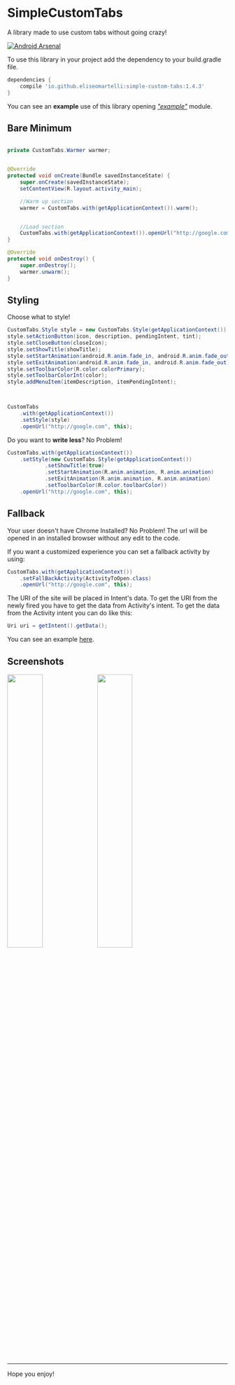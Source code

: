 # SimpleCustomTabs

A library made to use custom tabs without going crazy!

[![Android Arsenal](https://img.shields.io/badge/Android%20Arsenal-SimpleCustomTabs-orange.svg?style=flat)](http://android-arsenal.com/details/1/2950)

To use this library in your project add the dependency to your build.gradle file.

```gradle
dependencies {
    compile 'io.github.eliseomartelli:simple-custom-tabs:1.4.3'
}
```

You can see an **example** use of this library opening [*"example"*](https://github.com/eliseomartelli/SimpleCustomTabs/tree/master/example) module.

## Bare Minimum

```java

private CustomTabs.Warmer warmer;


@Override
protected void onCreate(Bundle savedInstanceState) {
    super.onCreate(savedInstanceState);
    setContentView(R.layout.activity_main);

    //Warm up section
    warmer = CustomTabs.with(getApplicationContext()).warm();


    //Load section
    CustomTabs.with(getApplicationContext()).openUrl("http://google.com", this);
}

@Override
protected void onDestroy() {
    super.onDestroy();
    warmer.unwarm();
}

```

## Styling

Choose what to style!

```java
CustomTabs.Style style = new CustomTabs.Style(getApplicationContext());
style.setActionButton(icon, description, pendingIntent, tint);
style.setCloseButton(closeIcon);
style.setShowTitle(showTitle);
style.setStartAnimation(android.R.anim.fade_in, android.R.anim.fade_out);
style.setExitAnimation(android.R.anim.fade_in, android.R.anim.fade_out);
style.setToolbarColor(R.color.colorPrimary);
style.setToolbarColorInt(color);
style.addMenuItem(itemDescription, itemPendingIntent);



CustomTabs
    .with(getApplicationContext())
    .setStyle(style)
    .openUrl("http://google.com", this);
```
Do you want to **write less**? No Problem!

```java
CustomTabs.with(getApplicationContext())
    .setStyle(new CustomTabs.Style(getApplicationContext())
            .setShowTitle(true)
            .setStartAnimation(R.anim.animation, R.anim.animation)
            .setExitAnimation(R.anim.animation, R.anim.animation)
            .setToolbarColor(R.color.toolbarColor))
    .openUrl("http://google.com", this);
```

## Fallback

Your user doesn't have Chrome Installed? No Problem!
The url will be opened in an installed browser without any edit to the code.

If you want a customized experience you can set a fallback activity by using:

```java
CustomTabs.with(getApplicationContext())
    .setFallBackActivity(ActivityToOpen.class)
    .openUrl("http://google.com", this);
```

The URI of the site will be placed in Intent's data.
To get the URI from the newly fired you have to get the data from Activity's intent.
To get the data from the Activity intent you can do like this:

```java
Uri uri = getIntent().getData();
```

You can see an example [here](https://github.com/eliseomartelli/SimpleCustomTabs/blob/master/example/src/main/java/io/github/eliseomartelli/myapplication/FallbackActivity.java).

## Screenshots

<img width="40%" src="https://github.com/eliseomartelli/SimpleCustomTabs/raw/master/assets/Screenshot2.jpg"/>
<img width="40%" src="https://github.com/eliseomartelli/SimpleCustomTabs/raw/master/assets/Screenshot1.jpg"/>

***

Hope you enjoy!
